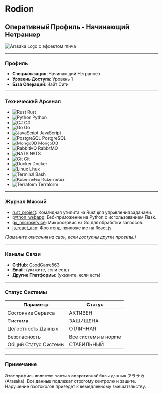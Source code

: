 # Rodion
## Оперативный Профиль - Начинающий Нетраннер

![Arasaka Logo с эффектом глича](https://example.com/arasaka-glitch-logo.png)

---

### Профиль
- **Специализация**: Начинающий Нетраннер  
- **Уровень Доступа**: Уровень 1  
- **База Операций**: Найт Сити  

---

### Технический Арсенал
- ![Rust](https://simpleicons.org/icons/rust.svg) Rust  
- ![Python](https://simpleicons.org/icons/python.svg) Python  
- ![C#](https://simpleicons.org/icons/csharp.svg) C#  
- ![Go](https://simpleicons.org/icons/go.svg) Go  
- ![JavaScript](https://simpleicons.org/icons/javascript.svg) JavaScript  
- ![PostgreSQL](https://simpleicons.org/icons/postgresql.svg) PostgreSQL  
- ![MongoDB](https://simpleicons.org/icons/mongodb.svg) MongoDB  
- ![RabbitMQ](https://simpleicons.org/icons/rabbitmq.svg) RabbitMQ  
- ![NATS](https://nats.io/img/nats-logo.svg) NATS  
- ![Git](https://simpleicons.org/icons/git.svg) Git  
- ![Docker](https://simpleicons.org/icons/docker.svg) Docker  
- ![Linux](https://simpleicons.org/icons/linux.svg) Linux  
- ![Terminal](https://simpleicons.org/icons/terminal.svg) Bash  
- ![Kubernetes](https://simpleicons.org/icons/kubernetes.svg) Kubernetes  
- ![Terraform](https://simpleicons.org/icons/terraform.svg) Terraform  

---

### Журнал Миссий
- [rust_project](https://github.com/GoodGame563/rust_project): Командная утилита на Rust для управления задачами.  
- [python_webapp](https://github.com/GoodGame563/python_webapp): Веб-приложение на Python с использованием Flask.  
- [go_microservice](https://github.com/GoodGame563/go_microservice): Микросервис на Go для обработки запросов.  
- [js_react_app](https://github.com/GoodGame563/js_react_app): Фронтенд-приложение на React.js.  

*(Замените описания на свои, если доступны другие проекты.)*

---

### Каналы Связи
- **GitHub**: [GoodGame563](https://github.com/GoodGame563)  
- **Email**: (укажите, если есть)  
- **Другие Платформы**: (укажите, если есть)  

---

### Статус Системы
| Параметр              | Статус          |
|-----------------------|-----------------|
| Состояние Сервиса     | АКТИВЕН         |
| Система               | ЗАЩИЩЕНА        |
| Целостность Данных    | ОТЛИЧНАЯ        |
| Безопасность          | Все системы в норme |
| Общий Статус Системы  | СТАБИЛЬНЫЙ     |

---

### Примечание
Этот профиль является частью оперативной базы данных アラサカ (Arasaka). Все данные подлежат строгому контролю и защите. Нарушение протоколов приведет к немедленному вмешательству.
